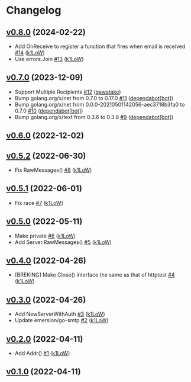 # Changelog

## [v0.8.0](https://github.com/k1LoW/smtptest/compare/v0.7.0...v0.8.0) (2024-02-22)

* Add OnReceive to register a function that fires when email is received [#14](https://github.com/k1LoW/smtptest/pull/14) ([k1LoW](https://github.com/k1LoW))
* Use errors.Join [#13](https://github.com/k1LoW/smtptest/pull/13) ([k1LoW](https://github.com/k1LoW))

## [v0.7.0](https://github.com/k1LoW/smtptest/compare/v0.6.0...v0.7.0) (2023-12-09)

* Support Multiple Recipients [#12](https://github.com/k1LoW/smtptest/pull/12) ([qawatake](https://github.com/qawatake))
* Bump golang.org/x/net from 0.7.0 to 0.17.0 [#11](https://github.com/k1LoW/smtptest/pull/11) ([dependabot[bot]](https://github.com/apps/dependabot))
* Bump golang.org/x/net from 0.0.0-20210501142056-aec3718b3fa0 to 0.7.0 [#10](https://github.com/k1LoW/smtptest/pull/10) ([dependabot[bot]](https://github.com/apps/dependabot))
* Bump golang.org/x/text from 0.3.6 to 0.3.8 [#9](https://github.com/k1LoW/smtptest/pull/9) ([dependabot[bot]](https://github.com/apps/dependabot))

## [v0.6.0](https://github.com/k1LoW/smtptest/compare/v0.5.2...v0.6.0) (2022-12-02)


## [v0.5.2](https://github.com/k1LoW/smtptest/compare/v0.5.1...v0.5.2) (2022-06-30)

* Fix RawMessages() [#8](https://github.com/k1LoW/smtptest/pull/8) ([k1LoW](https://github.com/k1LoW))

## [v0.5.1](https://github.com/k1LoW/smtptest/compare/v0.5.0...v0.5.1) (2022-06-01)

* Fix race [#7](https://github.com/k1LoW/smtptest/pull/7) ([k1LoW](https://github.com/k1LoW))

## [v0.5.0](https://github.com/k1LoW/smtptest/compare/v0.4.0...v0.5.0) (2022-05-11)

* Make private [#6](https://github.com/k1LoW/smtptest/pull/6) ([k1LoW](https://github.com/k1LoW))
* Add Server.RawMessages() [#5](https://github.com/k1LoW/smtptest/pull/5) ([k1LoW](https://github.com/k1LoW))

## [v0.4.0](https://github.com/k1LoW/smtptest/compare/v0.3.0...v0.4.0) (2022-04-26)

* [BREKING] Make Close() interface the same as that of httptest [#4](https://github.com/k1LoW/smtptest/pull/4) ([k1LoW](https://github.com/k1LoW))

## [v0.3.0](https://github.com/k1LoW/smtptest/compare/v0.2.0...v0.3.0) (2022-04-26)

* Add NewServerWithAuth [#3](https://github.com/k1LoW/smtptest/pull/3) ([k1LoW](https://github.com/k1LoW))
* Update emersion/go-smtp [#2](https://github.com/k1LoW/smtptest/pull/2) ([k1LoW](https://github.com/k1LoW))

## [v0.2.0](https://github.com/k1LoW/smtptest/compare/v0.1.0...v0.2.0) (2022-04-11)

* Add Addr() [#1](https://github.com/k1LoW/smtptest/pull/1) ([k1LoW](https://github.com/k1LoW))

## [v0.1.0](https://github.com/k1LoW/smtptest/compare/99b335d149af...v0.1.0) (2022-04-11)

